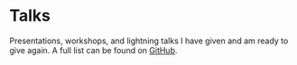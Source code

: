 <main id="show">

  <div class="vp-doc">

# Talks

Presentations, workshops, and lightning talks I have given and am ready to give again. A full list can be found on [GitHub](https://github.com/gautemo/talks).

  </div>

  <ul>
    <Card
      title="What's new in JavaScript - ES2022"
      shortTitle="ES2022"
      image="./assets/talks/js.png"
      type="⚡"
      :presented="['08 September 2022 - JavaZone', '05 October 2022 - frontendForum, Gjensidige']"
      recording="https://vimeo.com/748031775"
      slides="https://gaute-talks.netlify.app/whats-new-in-javascript-es2022/index.html"
      color="#efc034"
      :tech="['JavaScript']"
    >
      <template #description>
          <p>Every year new features are added to the language JavaScript. Let me walk you through this year's changes.</p>
        </template>
    </Card>  
    <Card
      title="Frontend testing"
      image="./assets/talks/vitest_and_cypress.png"
      type="👨‍💻"
      :presented="['29 July 2022 - Capra']"
      slides="https://gaute-talks.netlify.app/frontend-testing-workshop/"
      color="#743d99"
      :tech="['Vitest', 'Cypress']"
    >
      <template #description>
          <p>
            Why and how to test your frontend code using Vitest and Cypress.
          </p>
        </template>
    </Card>
    <Card
      title="Which frontend framework do you like?"
      shortTitle="Frontend frameworks"
      image="./assets/talks/frameworks.png"
      type="👨‍🏫"
      :presented="['22 April 2022 - conference CapraCon', '12 May 2022 - frontendForum, Gjensidige']"
      slides="https://gaute-talks.netlify.app/which-framework-do-you-like/index.html"
      color="#34bcef"
      :tech="['React', 'Angular', 'Vue', 'Svelte']"
    >
      <template #description>
          <p>
            When developing a website, it is usually wise to use a good framework. But which one should you choose? We will look at which are the most popular, and then go in-depth on the 4 most popular. We will then together find out what you like best when it comes to developing experience, performance, and ecosystem. I'm excited about who wins after we voted and hand out points!
          </p>
        </template>
    </Card>    
    <Card
      title="Intro to Kotlin"
      image="./assets/talks/kotlin.png"
      type="👨‍💻"
      :presented="['25 March 2022 - Capra KS2']"
      slides="https://gaute-talks.netlify.app/intro-to-kotlin/index.html"
      color="#cc1acb"
      :tech="['Kotlin']"
    >
      <template #description>
          <p>
            Introduction to Kotlin and the benefits of the language. Then jumping into tasks at your own pace and a final competition.
          </p>
        </template>
    </Card>
    <Card
      title="What's new in JavaScript - ES2021"
      shortTitle="ES2021"
      image="./assets/talks/js.png"
      type="⚡"
      :presented="['09 December 2021 - JavaZone', '20 January 2022 - DevFest Norway']"
      recording="https://youtu.be/EwerUS318LQ?t=1060"
      slides="https://gaute-talks.netlify.app/whats-new-in-javascript-es2021/index.html"
      color="#efc034"
      :tech="['JavaScript']"
    >
      <template #description>
          <p>Every year new features are added to the language JavaScript. Let me walk you through this year's changes.</p>
        </template>
    </Card>    
    <Card
      title="Intro to Vite"
      image="./assets/talks/vite.png"
      type="👨‍🏫"
      :presented="['28 October 2021 - Developer day, Gjensidige', '16 November 2021 - frontendForum, Gjensidige', '02 December 2021 - fag og øl, Capra']"
      slides="https://gaute-talks.netlify.app/intro-to-vite/"
      color="#a355fe"
      :tech="['Vite']"
    >
      <template #description>
          <p>
            Do you feel that web dev has become slower and slower with time? With Vite we are finally getting rid of the slow feedback waiting for code to build and bundle during development, which got slower the bigger the project was. Now you will see your changes faster than you can move your eyes!
          </p>
        </template>
    </Card>
    <Card
      title="Intro to React Hooks"
      image="./assets/talks/react_hooks.png"
      type="👨‍🏫"
      :presented="['1 September 2021 - Capra']"
      slides="https://docs.google.com/presentation/d/1WH8K-EbINJ01FaVO7nZp_KJhhCgdoJaFNvVRiKLuO3M/edit?usp=sharing"
      color="#53c1de"
      :tech="['React']"
    >
      <template #description>
          <p>
            React version 16.8 introduced hooks, a new way to write components with functions. Let's look at the hooks and which one you most likely will use.
          </p>
        </template>
    </Card>    
    <Card
      title="PWA workshop"
      image="./assets/talks/pwa.png"
      type="👨‍💻"
      :presented="['19 Juni 2021 - Capra KS2']"
      color="#ea80fc"
      :tech="['PWA']"
    >
      <template #description>
          <p>
            What PWA is. Why PWA is the answer to everything. Why PWA is NOT the answer to everything. How to transform a website into a PWA. Hands-on by creating the App Shake PWA.
          </p>
        </template>
    </Card>
    <Card
      title="Firebase for a web developer"
      shortTitle="Firebase web"
      image="./assets/talks/firebase.png"
      type="👨‍🏫"
      :presented="['16 April 2021 - conference CapraCon']"
      recording="https://www.youtube.com/watch?v=KfhNnRVk3KA&ab_channel=CapraConsulting"
      slides="https://docs.google.com/presentation/d/1xlCC0iLlPjif_CNc7bIqZ6DWQ4jnqg_pUbZc1G6wHxg/edit?usp=sharing"
      color="#f4820e"
      :tech="['JavaScript']"
    >
      <template #description>
          <p>
            "Firebase helps you build and run successful apps". But what does this mean? Firebase is a collection of products from Google which is built on Google Cloud and is kind of a backend as a service. Join to see how you can make a web application with a database, file storage, authentication, hosting, analytics, feature toggles, and more without leaving your frontend code. We are talking about serverless built on the Google Cloud Platform.
          </p>
          <p>
            Gaute is a Firebase enthusiast and has participated in 3 Firebase summits (Praha, Madrid, and Internet).
          </p>
        </template>
    </Card>    
    <Card
      title="Why and How to Create Your Own Blog"
      shortTitle="Blogging"
      image="./assets/talks/write.png"
      type="👨‍🏫"
      :presented="['9 March 2021 - meetup, Capra']"
      slides="https://docs.google.com/presentation/d/1yMCeY4Cyarlz6v9gF0rPkrN7TdqCCE1DdLApnD-YVb0/edit?usp=sharing"
      color="#ff3737"
      :tech="[]"
    >
      <template #description>
          <p>
            I've been writing many developer blogs myself. There are some good reasons why you should write and I'll show you how to create your blog.
          </p>
        </template>
    </Card>    
    <Card
      title="Beyond ES6 - New things in JavaScript"
      shortTitle="Beyond ES6"
      image="./assets/talks/js.png"
      type="👨‍🏫"
      :presented="['15 October 2020 - conference DevFest Google']"
      recording="https://youtu.be/amSSIK-mQSI?t=10605"
      slides="https://beyond-es6.netlify.app/"
      color="#efc034"
      :tech="['JavaScript']"
    >
      <template #description>
          <p>
            Since 2015, when ES6 was introduced, JavaScript has added new features to the language each year. ES6 is considered modern JavaScript, but that is now 5 years ago. What has happened in the last 5 years? Let me show you what’s new in JavaScript.
          </p>
          <p>I will show some code and explain how the new features from the last 5 releases can help us.</p>
        </template>
    </Card>        
    <Card
      title="React Hooks vs Vue Composition API"
      shortTitle="Hooks vs Composition API"
      image="./assets/talks/vue_react.png"
      type="👨‍🏫"
      :presented="['30 September 2020 - meetup, Capra']"
      slides="https://docs.google.com/presentation/d/1wcFtRV1rImSPutvYUUvdSBIRn8zHco9mJEsXEGYkpeg/edit?usp=sharing"
      color="#53c1de"
      :tech="['Vue', 'React']"
    >
      <template #description>
          <p>
            React has made the change from class components to functional components with hooks. Vue has made the change from options API to composition API. What do they have in common, how both have made their framework better, and which is best?
          </p>
        </template>
    </Card>
    <Card
      title="Vue 3"
      image="./assets/talks/vue.png"
      type="👨‍🏫"
      :presented="['April 2020 - tech lunch, Sopra Steria', '15 October 2020 - conference DevFest Google']"
      recording="https://youtu.be/amSSIK-mQSI?t=12115"
      slides="https://docs.google.com/presentation/d/1aOhFSr3BlQe7Gl4eVodmZ0YwQLRj57YxG8OR8lP94KA/edit?usp=sharing"
      color="#35495e"
      :tech="['Vue']"
    >
      <template #description>
          <p>Vue 3 was recently released! Let’s look at what’s new in Vue.js 3.</p>
          <p>
            The new composition API, Fragments, Teleport, performance improvements, and better TypeScript support are some good changes to the JavaScript framework.
          </p>
        </template>
    </Card>
    <Card
      title="Why I choose Vue.js"
      image="./assets/talks/vue_react.png"
      type="⚡"
      :presented="['20 February 2020 - Tech Talks, Online NTNU']"
      slides="https://drive.google.com/file/d/1IB5YSZkTzr9dCn984xoAIohJoyOel4Ba/view?usp=sharing"
      color="#42b883"
      :tech="['Vue', 'React']"
    >
      <template #description>
        <p>
          There exist a lot of great web development frameworks. These are my main reasons for choosing Vue over the most popular one, React.
        </p>
      </template>
    </Card>
    <Card
      title="What is Firebase and its relation to Google Cloud"
      shortTitle="What is Firebase"
      image="./assets/talks/firebase.png"
      type="👨‍🏫"
      :presented="['2 November 2019 - conference Rubiks, Sopra Steria']"
      slides="https://drive.google.com/file/d/18aKeAta5iO61tLYJfV3PU3ZVQfaQCtlf/view?usp=sharing"
      color="#f4820e"
      :tech="['Firebase', 'Web', 'Android', 'iOS']"
    >
      <template #description>
          <p>
            The definition of Firebase is "Firebase is Google’s mobile application development platform that helps you build, improve, and grow your app."
            But what does this mean? Firebase is multiple products and services hosted in the cloud and does that we don't have to write backend code.
            We will take a look at how Firebase offers database, authentication, analytics, file storage, push notifications, machine learning and a lot more directly on iOS, Android and web applications.
          </p>
          <p>
            Every Firebase project is also a Google Cloud Platform project. I'll explain the relationship and how they overlap.
          </p>
        </template>
    </Card>    
    <Card
      title="New Things in JavaScript"
      image="./assets/talks/js.png"
      type="👨‍🏫"
      :presented="['May 2019 - conference Apps Deep Dive, Sopra Steria']"
      slides="https://es-intro.netlify.app/"
      color="#efc034"
      :tech="['JavaScript']"
    >
      <template #description>
          <p>
            JavaScript is the most used programming language! It's coming with improvements and features which make life easier each year.
            I'll go through what's new in ES6, ES7, and ES8. This is for you that want to improve in JavaScript and keep updated with writing modern JavaScript.
            Lean back and watch live coding and code samples, this talk is for the ones who have done a little JavaScript and the more experienced 
            that doesn't have the latest syntax and functionality at their fingertips yet.
          </p>
        </template>
    </Card>    
    <Card
      title="CSS now has variables!"
      image="./assets/talks/css-variables.png"
      type="⚡"
      :presented="['May 2019 - conference Apps Deep Dive, Sopra Steria']"
      color="#50aec0"
      :tech="['CSS']"
    >
      <template #description>
          <p>
            Preprocessors such as Sass or Less are no longer necessary to use variables in CSS. Let me show you how to use them.
            Variables make you write better and less CSS. Bonus is that they can be altered through JavaScript, making cool functionality very easy.
          </p>
        </template>
    </Card>    
    <Card
      title="An Intro & Comparisons of Serverless Functions"
      shortTitle="Serverless Functions"
      image="./assets/talks/serverless.png"
      type="👨‍🏫"
      :presented="['March 2019 - for the Polish division, Sopra Steria']"
      slides="https://docs.google.com/presentation/d/1B449-oh75w_xJSorUbQesCwmFNYX5vCvdFNHaMN_038/edit?usp=sharing"
      color="#9f7fdc"
      :tech="['Fireabase', 'Azure', 'AWS']"
    >
      <template #description>
          <p>
            Serverless functions are functions you write and deploy to a cloud provider. In this presentation, I give an overview of what a serverless function is, and what they can do, and give a comparison of the three big cloud providers Amazon with AWS Lambda, Microsoft with Azure Functions and Google with Firebase Functions. Afterward, I give a demo of how you can implement firebase functions to save your project.
          </p>
        </template>
    </Card>    
    <Card
      title="Getting started with Android Development"
      shortTitle="Starting with Android"
      image="./assets/talks/android.png"
      type="👨‍🏫"
      :presented="['2019 - tech lunch, Sopra Steria']"
      color="#20b161"
      :tech="['Android']"
    >
      <template #description>
          <p>Let's go through:</p>
          <ul style="list-style: circle; margin-left: 2rem; display: block;">
            <li>Android Studio</li>
            <li>Create a Android project</li>
            <li>Activity</li>
            <li>Fragment</li>
            <li>App lifecycle</li>
            <li>Layouts</li>
            <li>Communicate and manipulate layout</li>
          </ul>
          <p>
            To learn more: 
            <a href="https://codelabs.developers.google.com/codelabs/build-your-first-android-app/#0" target="_blank" rel="noopener">
              Codelab; First App
            </a> 
            and 
            <a href="https://codelabs.developers.google.com/codelabs/android-training-welcome/#0" target="_blank" rel="noopener">
              Codelab; Fundamentals
            </a>
          </p>
        </template>
    </Card>    
    <Card
      title="Updating Your CSS Skills"
      image="./assets/talks/css-up.png"
      type="👨‍🏫"
      :presented="['2019 - tech lunch, Sopra Steria']"
      color="#f8536d"
      :tech="['CSS']"
    >
      <template #description>
          <p>
            CSS is adding new modules from time to time. This talk will give you insight and show you how to use three of the new ones. I will demonstrate CSS variables, Flex and Grid.
          </p>
        </template>
    </Card>    
    <Card
      title="Intro to TypeScript"
      image="./assets/talks/typescript.png"
      type="👨‍🏫"
      :presented="['November 2018 - meetup Sopra Steria']"
      slides="https://docs.google.com/presentation/d/1EiGefgjqQEt0YNrIsLEe9F2g6LC5iTNQ4j5UOgXvFsk/edit?usp=sharing"
      github="https://github.com/gautemo/TypeScript-Intro"
      color="#178fcf"
      :tech="['TypeScript']"
    >
      <template #description>
          <p>
            JavaScript can be time-consuming when the project gets large, because of readability and error detection. This is where TypeScript can help. TypeScript is JavaScript that scales, which provides you with types and new features. At the end your TypeScript file will be compiled into a JavaScript file you can use as normal.
          </p>
        </template>
    </Card>    
    <Card
      title="Serverless with Firebase in 1 2 3"
      shortTitle="Serverless with Firebase"
      image="./assets/talks/firebase.png"
      type="👨‍💻"
      :presented="['October 2018 - meetup Sopra Steria']"
      slides="https://docs.google.com/presentation/d/1YdDizJtnCH8p6TguUl1jjIIrBd3qqM2Bxs_xUVpnpj4/edit?usp=sharing"
      color="#f4820e"
      :tech="['Firebase']"
    >
      <template #description>
          <p>
            Firebase is a bunch of tools that help you build, improve and grow your mobile or web application. Firebase makes it easy to get started, but it also scales well since it runs in the Google Cloud. In this workshop, we are using hosting, authentication, and Firestore to get our web application working. Since Firebase is our backend, both server and API, we get a lot of functionality in a short time.
          </p>
        </template>
    </Card>    
  </ul>
</main>

<script setup>
import Card from './components/Card.vue'
</script>

<style scoped>
  p:not(:first-child) {
    margin-top: 0.5rem;
  }

  ul {
    display: grid;
    grid-template-columns: repeat(auto-fill, minmax(350px,1fr));
    gap: 1rem;
    list-style: none;
    padding: 0;
  }
</style>
